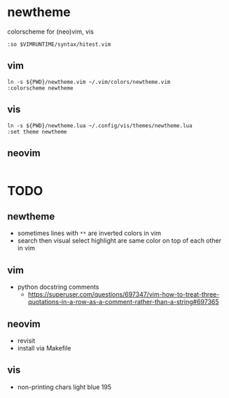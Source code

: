 # newtheme

colorscheme for (neo)vim, vis

```
:so $VIMRUNTIME/syntax/hitest.vim
```

## vim

```
ln -s ${PWD}/newtheme.vim ~/.vim/colors/newtheme.vim
:colorscheme newtheme
```

## vis

```
ln -s ${PWD}/newtheme.lua ~/.config/vis/themes/newtheme.lua
:set theme newtheme
```

## neovim

```
```

# TODO

## newtheme
- sometimes lines with `**` are inverted colors in vim
- search then visual select highlight are same color on top of each other in vim

## vim
- python docstring comments
  - https://superuser.com/questions/697347/vim-how-to-treat-three-quotations-in-a-row-as-a-comment-rather-than-a-string#697365

## neovim
- revisit
- install via Makefile

## vis
- non-printing chars light blue 195
